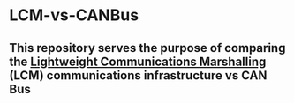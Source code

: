 # LCM-vs-CANBus

## This repository serves the purpose of comparing the [Lightweight Communications Marshalling](https://github.com/lcm-proj/lcm/releases) (LCM) communications infrastructure vs CAN Bus
